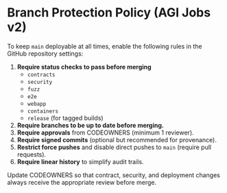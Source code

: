 # Branch Protection Policy (AGI Jobs v2)

To keep `main` deployable at all times, enable the following rules in the GitHub repository settings:

1. **Require status checks to pass before merging**
   - `contracts`
   - `security`
   - `fuzz`
   - `e2e`
   - `webapp`
   - `containers`
   - `release` (for tagged builds)
2. **Require branches to be up to date before merging.**
3. **Require approvals** from CODEOWNERS (minimum 1 reviewer).
4. **Require signed commits** (optional but recommended for provenance).
5. **Restrict force pushes** and disable direct pushes to `main` (require pull requests).
6. **Require linear history** to simplify audit trails.

Update CODEOWNERS so that contract, security, and deployment changes always receive the appropriate review before merge.
